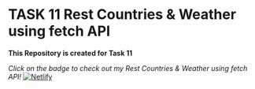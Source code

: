 # TASK 11 Rest Countries & Weather using fetch API

**This Repository is created for Task 11**

*Click on the badge to check out my Rest Countries & Weather using fetch API!* [![Netlify](https://img.shields.io/badge/netlify-%23000000.svg?style=for-the-badge&logo=netlify&logoColor=#00C7B7)](https://callback-hell-day-15-task.netlify.app/)